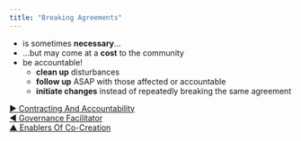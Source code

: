 ```yaml
---
title: "Breaking Agreements"
---
```



-   is sometimes **necessary**...
-   ...but may come at a **cost** to the community
-   be accountable!
    -   **clean up** disturbances
    -   **follow up** ASAP with those affected or accountable
    -   **initiate changes** instead of repeatedly breaking the same agreement


[&#9654; Contracting And Accountability](contracting-and-accountability.html)<br/>[&#9664; Governance Facilitator](governance-facilitator.html)<br/>[&#9650; Enablers Of Co-Creation](enablers-of-co-creation.html)

